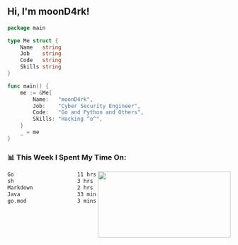 <h2> Hi, I'm moonD4rk!</h2>

```go
package main

type Me struct {
	Name   string
	Job    string
	Code   string
	Skills string
}

func main() {
	me := &Me{
		Name:   "moonD4rk",
		Job:    "Cyber Security Engineer",
		Code:   "Go and Python and Others",
		Skills: "Hacking ^o^",
	}
	_ = me
}
```

<h3>📊 This Week I Spent My Time On:</h3>
<img align='right' src="https://github-readme-stats.vercel.app/api?username=moond4rk&show_icons=true&theme=radical", width="300" height="150">

<!--START_SECTION:waka-->

```txt
Go                    11 hrs 19 mins  ███████████████▓░░░░░░░░░   62.76 %
sh                    3 hrs 55 mins   █████▒░░░░░░░░░░░░░░░░░░░   21.76 %
Markdown              2 hrs 7 mins    ███░░░░░░░░░░░░░░░░░░░░░░   11.76 %
Java                  33 mins         ▓░░░░░░░░░░░░░░░░░░░░░░░░   03.07 %
go.mod                3 mins          ░░░░░░░░░░░░░░░░░░░░░░░░░   00.35 %
```

<!--END_SECTION:waka-->

